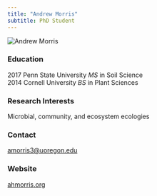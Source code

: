 ```yaml
---
title: "Andrew Morris"
subtitle: PhD Student 
---
```


<img src="/img/morris.jpg" alt="Andrew Morris" align="left">
<br clear="all" />


<!--more-->
### Education
2017 Penn State University _MS_ in Soil Science  
2014 Cornell University _BS_ in Plant Sciences  

### Research Interests
Microbial, community, and ecosystem ecologies

### Contact
amorris3@uoregon.edu

### Website
[ahmorris.org](https://ahmorris.org/)